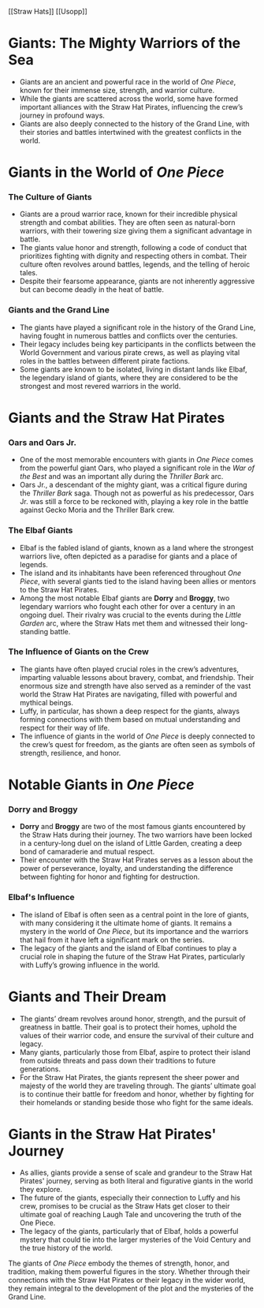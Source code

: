 [[Straw Hats]] [[Usopp]]
# **Giants: The Mighty Warriors of the Sea**

- Giants are an ancient and powerful race in the world of _One Piece_, known for their immense size, strength, and warrior culture.
- While the giants are scattered across the world, some have formed important alliances with the Straw Hat Pirates, influencing the crew’s journey in profound ways.
- Giants are also deeply connected to the history of the Grand Line, with their stories and battles intertwined with the greatest conflicts in the world.

# **Giants in the World of _One Piece_**

### **The Culture of Giants**

- Giants are a proud warrior race, known for their incredible physical strength and combat abilities. They are often seen as natural-born warriors, with their towering size giving them a significant advantage in battle.
- The giants value honor and strength, following a code of conduct that prioritizes fighting with dignity and respecting others in combat. Their culture often revolves around battles, legends, and the telling of heroic tales.
- Despite their fearsome appearance, giants are not inherently aggressive but can become deadly in the heat of battle.

### **Giants and the Grand Line**

- The giants have played a significant role in the history of the Grand Line, having fought in numerous battles and conflicts over the centuries.
- Their legacy includes being key participants in the conflicts between the World Government and various pirate crews, as well as playing vital roles in the battles between different pirate factions.
- Some giants are known to be isolated, living in distant lands like Elbaf, the legendary island of giants, where they are considered to be the strongest and most revered warriors in the world.

# **Giants and the Straw Hat Pirates**

### **Oars and Oars Jr.**

- One of the most memorable encounters with giants in _One Piece_ comes from the powerful giant Oars, who played a significant role in the _War of the Best_ and was an important ally during the _Thriller Bark_ arc.
- Oars Jr., a descendant of the mighty giant, was a critical figure during the _Thriller Bark_ saga. Though not as powerful as his predecessor, Oars Jr. was still a force to be reckoned with, playing a key role in the battle against Gecko Moria and the Thriller Bark crew.

### **The Elbaf Giants**

- Elbaf is the fabled island of giants, known as a land where the strongest warriors live, often depicted as a paradise for giants and a place of legends.
- The island and its inhabitants have been referenced throughout _One Piece_, with several giants tied to the island having been allies or mentors to the Straw Hat Pirates.
- Among the most notable Elbaf giants are **Dorry** and **Broggy**, two legendary warriors who fought each other for over a century in an ongoing duel. Their rivalry was crucial to the events during the _Little Garden_ arc, where the Straw Hats met them and witnessed their long-standing battle.

### **The Influence of Giants on the Crew**

- The giants have often played crucial roles in the crew’s adventures, imparting valuable lessons about bravery, combat, and friendship. Their enormous size and strength have also served as a reminder of the vast world the Straw Hat Pirates are navigating, filled with powerful and mythical beings.
- Luffy, in particular, has shown a deep respect for the giants, always forming connections with them based on mutual understanding and respect for their way of life.
- The influence of giants in the world of _One Piece_ is deeply connected to the crew’s quest for freedom, as the giants are often seen as symbols of strength, resilience, and honor.

# **Notable Giants in _One Piece_**

### **Dorry and Broggy**

- **Dorry** and **Broggy** are two of the most famous giants encountered by the Straw Hats during their journey. The two warriors have been locked in a century-long duel on the island of Little Garden, creating a deep bond of camaraderie and mutual respect.
- Their encounter with the Straw Hat Pirates serves as a lesson about the power of perseverance, loyalty, and understanding the difference between fighting for honor and fighting for destruction.

### **Elbaf's Influence**

- The island of Elbaf is often seen as a central point in the lore of giants, with many considering it the ultimate home of giants. It remains a mystery in the world of _One Piece_, but its importance and the warriors that hail from it have left a significant mark on the series.
- The legacy of the giants and the island of Elbaf continues to play a crucial role in shaping the future of the Straw Hat Pirates, particularly with Luffy’s growing influence in the world.

# **Giants and Their Dream**

- The giants’ dream revolves around honor, strength, and the pursuit of greatness in battle. Their goal is to protect their homes, uphold the values of their warrior code, and ensure the survival of their culture and legacy.
- Many giants, particularly those from Elbaf, aspire to protect their island from outside threats and pass down their traditions to future generations.
- For the Straw Hat Pirates, the giants represent the sheer power and majesty of the world they are traveling through. The giants’ ultimate goal is to continue their battle for freedom and honor, whether by fighting for their homelands or standing beside those who fight for the same ideals.

# **Giants in the Straw Hat Pirates' Journey**

- As allies, giants provide a sense of scale and grandeur to the Straw Hat Pirates' journey, serving as both literal and figurative giants in the world they explore.
- The future of the giants, especially their connection to Luffy and his crew, promises to be crucial as the Straw Hats get closer to their ultimate goal of reaching Laugh Tale and uncovering the truth of the One Piece.
- The legacy of the giants, particularly that of Elbaf, holds a powerful mystery that could tie into the larger mysteries of the Void Century and the true history of the world.

The giants of _One Piece_ embody the themes of strength, honor, and tradition, making them powerful figures in the story. Whether through their connections with the Straw Hat Pirates or their legacy in the wider world, they remain integral to the development of the plot and the mysteries of the Grand Line.